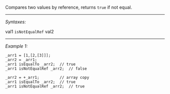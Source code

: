 Compares two values by reference, returns `true` if not equal.


---
*Syntaxes:*

val1 `isNotEqualRef` val2

---
*Example 1:*

```sqf
_arr1 = [1,[2,[3]]];
_arr2 = _arr1;
_arr1 isEqualTo _arr2;	// true
_arr1 isNotEqualRef _arr2;	// false

_arr2 = +_arr1;			// array copy
_arr1 isEqualTo _arr2;	// true
_arr1 isNotEqualRef _arr2;	// true
```